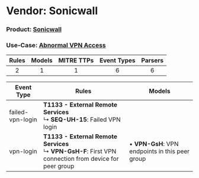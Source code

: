 Vendor: Sonicwall
=================
### Product: [Sonicwall](../ds_sonicwall_sonicwall.md)
### Use-Case: [Abnormal VPN Access](../../../../UseCases/uc_abnormal_vpn_access.md)

| Rules | Models | MITRE TTPs | Event Types | Parsers |
|:-----:|:------:|:----------:|:-----------:|:-------:|
|   2   |   1    |     1      |      6      |    6    |

| Event Type       | Rules                                                                                                           | Models                                              |
| ---------------- | --------------------------------------------------------------------------------------------------------------- | --------------------------------------------------- |
| failed-vpn-login | <b>T1133 - External Remote Services</b><br> ↳ <b>SEQ-UH-15</b>: Failed VPN login                                |                                                     |
| vpn-login        | <b>T1133 - External Remote Services</b><br> ↳ <b>VPN-GsH-F</b>: First VPN connection from device for peer group |  • <b>VPN-GsH</b>: VPN endpoints in this peer group |